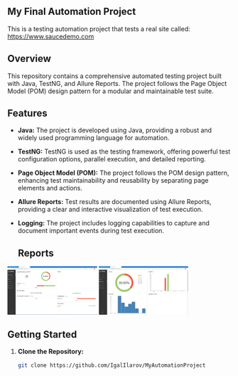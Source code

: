 ## My Final Automation Project
This is a testing automation project that tests a real site called: https://www.saucedemo.com

## Overview
This repository contains a comprehensive automated testing project built with Java, TestNG, and Allure Reports. 
The project follows the Page Object Model (POM) design pattern for a modular and maintainable test suite.

## Features

- **Java:** The project is developed using Java, providing a robust and widely used programming language for automation.
  
- **TestNG:** TestNG is used as the testing framework, offering powerful test configuration options, parallel execution, and detailed reporting.

- **Page Object Model (POM):** The project follows the POM design pattern, enhancing test maintainability and reusability by separating page elements and actions.

- **Allure Reports:** Test results are documented using Allure Reports, providing a clear and interactive visualization of test execution.

- **Logging:** The project includes logging capabilities to capture and document important events during test execution.

  ## Reports
<p>
  <img src="allure-results/project-1.jpg" width="40%" title="Example for allure results after running">
  <img src="allure-results/project-2.jpg" width="40%" alt="Example for allure results graphs after running">
</p>

## Getting Started

1. **Clone the Repository:**
   ```bash
   git clone https://github.com/IgalIlarov/MyAutomationProject
